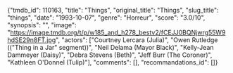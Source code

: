 {"tmdb_id": 110163, "title": "Things", "original_title": "Things", "slug_title": "things", "date": "1993-10-07", "genre": "Horreur", "score": "3.0/10", "synopsis": "", "image": "https://image.tmdb.org/t/p/w185_and_h278_bestv2/fCEJJ0BQNjwrg55W9hdSE29n8FT.jpg", "actors": ["Courtney Lercara (Julia)", "Owen Rutledge ((\"Thing in a Jar\" segment))", "Neil Delama (Mayor Black)", "Kelly-Jean Dammeyer (Daisy)", "Debra Stevens (Beth)", "Jeff Burr (The Coroner)", "Kathleen O'Donnel (Tulip)"], "comments": [], "recommandations_id": []}